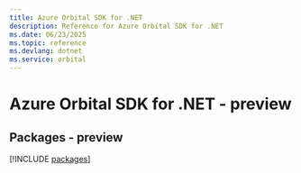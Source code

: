 ```yaml
---
title: Azure Orbital SDK for .NET
description: Reference for Azure Orbital SDK for .NET
ms.date: 06/23/2025
ms.topic: reference
ms.devlang: dotnet
ms.service: orbital
---
```

# Azure Orbital SDK for .NET - preview
## Packages - preview
[!INCLUDE [packages](orbital-index.md)]